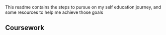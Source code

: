 This readme contains the steps to pursue on my self education journey, and some resources to help me achieve those goals

## Coursework
